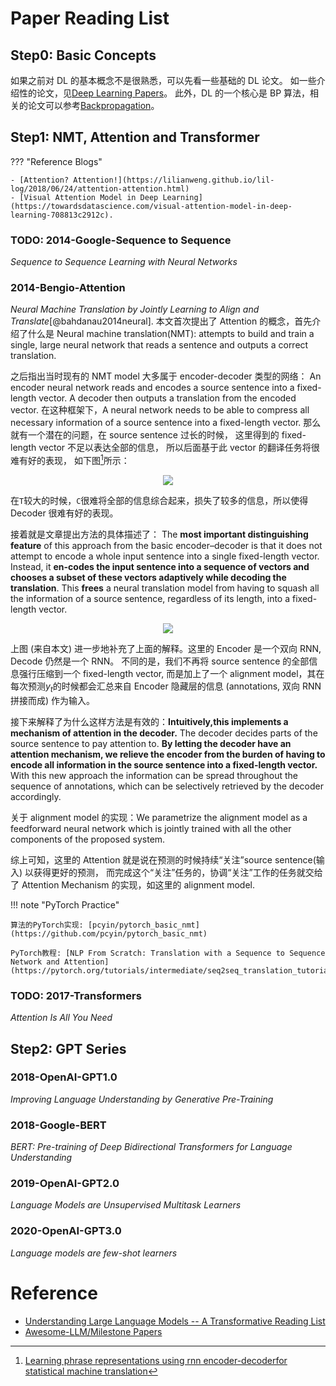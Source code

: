# Paper Reading List

## Step0: Basic Concepts
如果之前对 DL 的基本概念不是很熟悉，可以先看一些基础的 DL 论文。
如一些介绍性的论文，见[Deep Learning Papers](../../datascience/dl/paper.md)。
此外，DL 的一个核心是 BP 算法，相关的论文可以参考[Backpropagation](../../datascience/dl/bp/index.md)。

## Step1: NMT, Attention and Transformer

??? "Reference Blogs"

    - [Attention? Attention!](https://lilianweng.github.io/lil-log/2018/06/24/attention-attention.html)
    - [Visual Attention Model in Deep Learning](https://towardsdatascience.com/visual-attention-model-in-deep-learning-708813c2912c).

### TODO: 2014-Google-Sequence to Sequence
*Sequence to Sequence Learning with Neural Networks*

### 2014-Bengio-Attention
*Neural Machine Translation by Jointly Learning to Align and Translate*[@bahdanau2014neural].
本文首次提出了 Attention 的概念，首先介绍了什么是 Neural machine translation(NMT):
attempts to build and train a single, large neural network that reads a sentence
and outputs a correct translation.

之后指出当时现有的 NMT model 大多属于 encoder-decoder 类型的网络：
An encoder neural network reads and encodes a source sentence into a fixed-length vector.
A decoder then outputs a translation from the encoded vector.
在这种框架下，A neural network needs to be able to compress all necessary
information of a source sentence into a fixed-length vector.
那么就有一个潜在的问题，在 source sentence 过长的时候，
这里得到的 fixed-length vector 不足以表达全部的信息，
所以后面基于此 vector 的翻译任务将很难有好的表现，
如下图[^1]所示：

<center>
<img src="https://i.loli.net/2021/02/24/SDztCQbhuq34FYc.png">
</center>


在`T`较大的时候，`C`很难将全部的信息综合起来，损失了较多的信息，所以使得 Decoder 很难有好的表现。

接着就是文章提出方法的具体描述了：
The **most important distinguishing feature** of this approach from the
basic encoder–decoder is that it does not attempt to encode a whole
input sentence into a single fixed-length vector.
Instead, it **en-codes the input sentence into a sequence of vectors and chooses a
subset of these vectors adaptively while decoding the translation**.
This **frees** a neural translation model from having to squash
all the information of a source sentence, regardless of its length, into a fixed-length vector.

<center>
<img src="https://i.loli.net/2021/02/24/2J1d9zXWIp8rht5.png">
</center>

上图 (来自本文) 进一步地补充了上面的解释。这里的 Encoder 是一个双向 RNN, Decode 仍然是一个 RNN。
不同的是，我们不再将 source sentence 的全部信息强行压缩到一个 fixed-length vector,
而是加上了一个 alignment model，其在每次预测$y_t$的时候都会汇总来自 Encoder 隐藏层的信息 (annotations, 双向 RNN 拼接而成) 作为输入。

接下来解释了为什么这样方法是有效的：**Intuitively,this implements a mechanism of attention in the decoder.**
The decoder decides parts of the source sentence to pay attention to.
**By letting the decoder have an attention mechanism, we relieve the encoder
from the burden of having to encode all information in the source sentence into a fixed-length vector.**
With this new approach the information can be spread throughout the sequence of annotations,
which can be selectively retrieved by the decoder accordingly.

关于 alignment model 的实现：We parametrize the alignment model as a feedforward neural network
which is jointly trained with all the other components of the proposed system.

综上可知，这里的 Attention 就是说在预测的时候持续“关注”source sentence(输入) 以获得更好的预测，
而完成这个“关注”任务的，协调“关注”工作的任务就交给了 Attention Mechanism 的实现，如这里的 alignment model.


!!! note "PyTorch Practice"

    算法的PyTorch实现: [pcyin/pytorch_basic_nmt](https://github.com/pcyin/pytorch_basic_nmt)

    PyTorch教程: [NLP From Scratch: Translation with a Sequence to Sequence Network and Attention](https://pytorch.org/tutorials/intermediate/seq2seq_translation_tutorial.html)


### TODO: 2017-Transformers
*Attention Is All You Need*

## Step2: GPT Series

### 2018-OpenAI-GPT1.0
*Improving Language Understanding by Generative Pre-Training*

### 2018-Google-BERT
*BERT: Pre-training of Deep Bidirectional Transformers for Language Understanding*

### 2019-OpenAI-GPT2.0
*Language Models are Unsupervised Multitask Learners*

### 2020-OpenAI-GPT3.0
*Language models are few-shot learners*


# Reference
- [Understanding Large Language Models -- A Transformative Reading List](https://sebastianraschka.com/blog/2023/llm-reading-list.html)
- [Awesome-LLM/Milestone Papers](https://github.com/Hannibal046/Awesome-LLM?tab=readme-ov-file#milestone-papers)


[^1]: [Learning phrase representations using rnn encoder-decoderfor statistical machine translation](https://arxiv.org/pdf/1406.1078.pdf)



